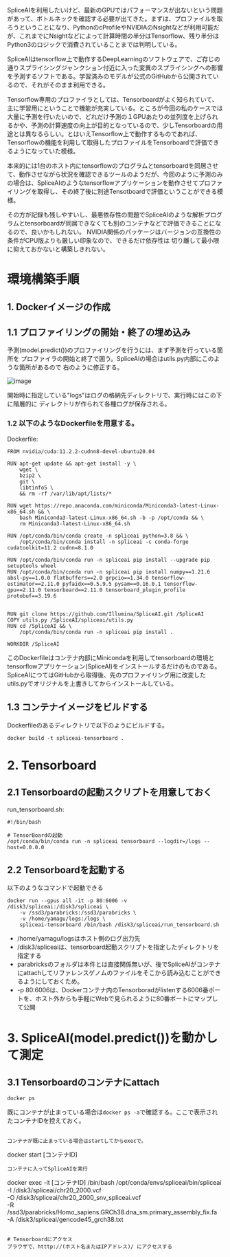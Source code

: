 SpliceAIを利用したいけど、最新のGPUではパフォーマンスが出ないという問題があって、ボトルネックを確認する必要が出てきた。まずは、プロファイルを取ろうということになり、PythonのcProfileやNVIDIAのNsightなどが利用可能だが、これまでにNsightなどによって計算時間の半分はTensorflow、残り半分はPython3のロジックで消費されていることまでは判明している。

SpliceAIはtensorflow上で動作するDeepLearningのソフトウェアで、ご存じの通りスプライシングジャンクション付近に入った変異のスプライシングへの影響を予測するソフトである。学習済みのモデルが公式のGitHubから公開されているので、それがそのまま利用できる。

Tensorflow専用のプロファイラとしては、Tensorboardがよく知られていて、主に学習用にということで機能が充実している。ところが今回の私のケースでは大量に予測を行いたいので、どれだけ予測の１GPUあたりの並列度を上げられるかや、予測の計算速度の向上が目的となっているので、少しTensorboardの用途とは異なるらしい。とはいえTensorflow上で動作するものであれば、Tensorflowの機能を利用して取得したプロファイルをTensorboardで評価できるようになっていた模様。

本来的には1台のホスト内にtensorflowのプログラムとtensorboardを同居させて、動作させながら状況を確認できるツールのようだが、今回のように予測のみの場合は、SpliceAIのようなtensorflowアプリケーションを動作させてプロファイリングを取得し、その終了後に別途Tensotboardで評価ということができる模様。

その方が記録も残しやすいし、最悪依存性の問題でSpliceAIのような解析プログラムとtensorboardが同居できなくても別のコンテナなどで評価できることになるので、良いかもしれない。
NVIDIA関係のパッケージはバージョンの互換性の条件がCPU版よりも厳しい印象なので、できるだけ依存性は
切り離して最小限に抑えておかないと構築しきれない。

# 環境構築手順
## 1. Dockerイメージの作成
## 1.1 プロファイリングの開始・終了の埋め込み
予測(model.predict())のプロファイリングを行うには、まず予測を行っている箇所を
プロファイラの開始と終了で囲う。SpliceAIの場合はutils.py内部にこのような箇所があるので
右のように修正する。

![image](https://github.com/bitsyamagu/SpliceAI-tensorboard/assets/49506866/cfae2726-bc2a-48ca-bd65-98c75a68391e)

開始時に指定している"logs"はログの格納先ディレクトリで、実行時にはこの下に階層的に
ディレクトリが作られて各種ログが保存される。

### 1.2 以下のようなDockerfileを用意する。
Dockerfile:
```
FROM nvidia/cuda:11.2.2-cudnn8-devel-ubuntu20.04

RUN apt-get update && apt-get install -y \
    wget \
    bzip2 \
    git \
    libtinfo5 \
    && rm -rf /var/lib/apt/lists/*

RUN wget https://repo.anaconda.com/miniconda/Miniconda3-latest-Linux-x86_64.sh && \
    bash Miniconda3-latest-Linux-x86_64.sh -b -p /opt/conda && \
    rm Miniconda3-latest-Linux-x86_64.sh

RUN /opt/conda/bin/conda create -n spliceai python=3.8 && \
    /opt/conda/bin/conda install -n spliceai -c conda-forge cudatoolkit=11.2 cudnn=8.1.0

RUN /opt/conda/bin/conda run -n spliceai pip install --upgrade pip setuptools wheel
RUN /opt/conda/bin/conda run -n spliceai pip install numpy==1.21.6 absl-py==1.0.0 flatbuffers==2.0 grpcio==1.34.0 tensorflow-estimator==2.11.0 pyfaidx==0.5.9.5 pysam==0.16.0.1 tensorflow-gpu==2.11.0 tensorboard==2.11.0 tensorboard_plugin_profile protobuf==3.19.6


RUN git clone https://github.com/Illumina/SpliceAI.git /SpliceAI
COPY utils.py /SpliceAI/spliceai/utils.py
RUN cd /SpliceAI && \
    /opt/conda/bin/conda run -n spliceai pip install .

WORKDIR /SpliceAI
```
このDockerfileはコンテナ内部にMinicondaを利用してtensorboardの環境とtensorflowアプリケーション(SpliceAI)をインストールするだけのものである。
SpliceAIにつてはGitHubから取得後、先のプロファイリング用に改変したutils.pyでオリジナルを上書きしてからインストールしている。

## 1.3 コンテナイメージをビルドする
Dockerfileのあるディレクトリで以下のようにビルドする。
```
docker build -t spliceai-tensorboard .
```
# 2. Tensorboard
## 2.1 Tensorboardの起動スクリプトを用意しておく
run_tensorboard.sh:
```
#!/bin/bash

# TensorBoardの起動
/opt/conda/bin/conda run -n spliceai tensorboard --logdir=/logs --host=0.0.0.0
```
## 2.2 Tensorboardを起動する
以下のようなコマンドで起動できる
```
docker run --gpus all -it -p 80:6006 -v /disk3/spliceai:/disk3/spliceai \
    -v /ssd3/parabricks:/ssd3/parabricks \
    -v /home/yamagu/logs:/logs \
    spliceai-tensorboard /bin/bash /disk3/spliceai/run_tensorboard.sh
```
- /home/yamagu/logsはホスト側のログ出力先
- /disk3/spliceaiは、tensorboard起動スクリプトを指定したディレクトリを指定する
- parabricksのフォルダは本件とは直接関係無いが、後でSpliceAIがコンテナにattachしてリファレンスゲノムのファイルをそこから読み込むことができるようにしておくため。
- -p 80:6006は、Dockerコンテナ内のTensorboradがlistenする6006番ポートを、ホスト外からも手軽にWebで見られるように80番ポートにマップして公開

# 3. SpliceAI(model.predict())を動かして測定
## 3.1 Tensorboardのコンテナにattach
```
docker ps
```
既にコンテナが止まっている場合は```docker ps -a```で確認する。ここで表示されたコンテナIDを控えておく。
```

コンテナが既に止まっている場合はstartしてからexecで。
```
docker start [コンテナID] 
```
コンテナに入ってSpliceAIを実行
```
docker exec -it [コンテナID] /bin/bash
/opt/conda/envs/spliceai/bin/spliceai -I /disk3/spliceai/chr20_2000.vcf \
  -O /disk3/spliceai/chr20_2000_snv_spliceai.vcf \
  -R /ssd3/parabricks/Homo_sapiens.GRCh38.dna_sm.primary_assembly_fix.fa \
  -A /disk3/spliceai/gencode45_grch38.txt
```

# Tensorboardにアクセス
ブラウザで、htttp://(ホスト名またはIPアドレス)/ にアクセスする
